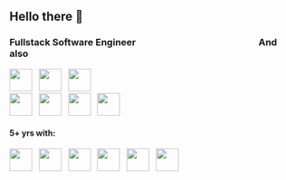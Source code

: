 ## Hello there 👋 

### Fullstack Software Engineer &nbsp;&nbsp;&nbsp;&nbsp;&nbsp;&nbsp;&nbsp;&nbsp;&nbsp;&nbsp;&nbsp;&nbsp;&nbsp;&nbsp;&nbsp;&nbsp;&nbsp;&nbsp;&nbsp;&nbsp;&nbsp;&nbsp;&nbsp;&nbsp;&nbsp;&nbsp;&nbsp;&nbsp;&nbsp;&nbsp;&nbsp;&nbsp;&nbsp;&nbsp;&nbsp;&nbsp;&nbsp;&nbsp;&nbsp;&nbsp;&nbsp;&nbsp;&nbsp;&nbsp;&nbsp;&nbsp;&nbsp;&nbsp;&nbsp;&nbsp;&nbsp;&nbsp;&nbsp;&nbsp; And also
<img src="https://cdn.jsdelivr.net/gh/devicons/devicon@latest/icons/javascript/javascript-original.svg" loading="lazy" width="40" height="40"/>&nbsp;&nbsp;&nbsp;<img src="https://cdn.jsdelivr.net/gh/devicons/devicon@latest/icons/typescript/typescript-original.svg" loading="lazy" width="40" height="40"/>&nbsp;&nbsp;&nbsp;<img src="https://cdn.jsdelivr.net/gh/devicons/devicon@latest/icons/python/python-original-wordmark.svg" loading="lazy" width="40" height="40"/>&nbsp;&nbsp;&nbsp;&nbsp;&nbsp;&nbsp;&nbsp;&nbsp;&nbsp;&nbsp;&nbsp;&nbsp;&nbsp;&nbsp;&nbsp;&nbsp;&nbsp;&nbsp;&nbsp;&nbsp;&nbsp;&nbsp;&nbsp;&nbsp;&nbsp;&nbsp;&nbsp;&nbsp;&nbsp;&nbsp;&nbsp;&nbsp;&nbsp;&nbsp;&nbsp;&nbsp;&nbsp;&nbsp;&nbsp;&nbsp;&nbsp;&nbsp;&nbsp;&nbsp;&nbsp;&nbsp;&nbsp;&nbsp;&nbsp;&nbsp;&nbsp;&nbsp;&nbsp;&nbsp;&nbsp;&nbsp;&nbsp;&nbsp;&nbsp;&nbsp;&nbsp;&nbsp;&nbsp;&nbsp;&nbsp;&nbsp;&nbsp;&nbsp;&nbsp;&nbsp;&nbsp;&nbsp;&nbsp;&nbsp;&nbsp;&nbsp;&nbsp;&nbsp;&nbsp;&nbsp;&nbsp;&nbsp;&nbsp;&nbsp;<img src="https://cdn.jsdelivr.net/gh/devicons/devicon@latest/icons/nestjs/nestjs-original-wordmark.svg" loading="lazy" width="40" height="40"/>&nbsp;&nbsp;&nbsp;<img src="https://cdn.jsdelivr.net/gh/devicons/devicon@latest/icons/redis/redis-original-wordmark.svg" loading="lazy" width="40" height="40"/>&nbsp;&nbsp;&nbsp;<img src="https://cdn.jsdelivr.net/gh/devicons/devicon@latest/icons/php/php-original.svg" loading="lazy" width="40" height="40"/>&nbsp;&nbsp;&nbsp;<img src="https://cdn.jsdelivr.net/gh/devicons/devicon@latest/icons/linux/linux-original.svg" loading="lazy" width="40" height="40"/>

#### 5+ yrs with:
<img loading="lazy" src="https://cdn.jsdelivr.net/gh/devicons/devicon@latest/icons/nodejs/nodejs-original-wordmark.svg" width="40" height="40"/>&nbsp;&nbsp;&nbsp;<img src="https://cdn.jsdelivr.net/gh/devicons/devicon@latest/icons/docker/docker-original-wordmark.svg" loading="lazy" width="40" height="40"/>&nbsp;&nbsp;&nbsp;<img src="https://cdn.jsdelivr.net/gh/devicons/devicon@latest/icons/react/react-original-wordmark.svg" loading="lazy" width="40" height="40"/>&nbsp;&nbsp;&nbsp;<img src="https://cdn.jsdelivr.net/gh/devicons/devicon@latest/icons/git/git-original-wordmark.svg" loading="lazy" width="40" height="40"/>&nbsp;&nbsp;&nbsp;<img src="https://cdn.jsdelivr.net/gh/devicons/devicon@latest/icons/postgresql/postgresql-original-wordmark.svg" loading="lazy" width="40" height="40"/>&nbsp;&nbsp;&nbsp;<img src="https://cdn.jsdelivr.net/gh/devicons/devicon@latest/icons/mysql/mysql-original-wordmark.svg" loading="lazy" width="40" height="40"/>

<!--
#### And also:
<img src="https://cdn.jsdelivr.net/gh/devicons/devicon@latest/icons/nestjs/nestjs-original-wordmark.svg" loading="lazy" width="40" height="40"/>&nbsp;&nbsp;&nbsp;<img src="https://cdn.jsdelivr.net/gh/devicons/devicon@latest/icons/redis/redis-original-wordmark.svg" loading="lazy" width="40" height="40"/>&nbsp;&nbsp;&nbsp;<img src="https://cdn.jsdelivr.net/gh/devicons/devicon@latest/icons/php/php-original.svg" loading="lazy" width="40" height="40"/>&nbsp;&nbsp;&nbsp;<img src="https://cdn.jsdelivr.net/gh/devicons/devicon@latest/icons/linux/linux-original.svg" loading="lazy" width="40" height="40"/>

#### Appreciate you stopping by my GitHub profile! It's great to have you here. 😄 -->

<!--
**jeffersonvalcarenki/jeffersonvalcarenki** is a ✨ _special_ ✨ repository because its `README.md` (this file) appears on your GitHub profile.

Here are some ideas to get you started:

- 🔭 I’m currently working on ...
- 🌱 I’m currently learning ...
- 👯 I’m looking to collaborate on ...
- 🤔 I’m looking for help with ...
- 💬 Ask me about ...
- 📫 How to reach me: ...
- 😄 Pronouns: ...
- ⚡ Fun fact: ...
-->
